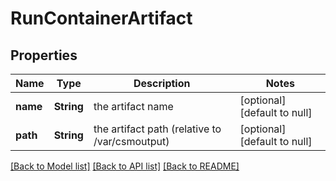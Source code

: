 # RunContainerArtifact
## Properties

| Name | Type | Description | Notes |
|------------ | ------------- | ------------- | -------------|
| **name** | **String** | the artifact name | [optional] [default to null] |
| **path** | **String** | the artifact path (relative to /var/csmoutput) | [optional] [default to null] |

[[Back to Model list]](../README.md#documentation-for-models) [[Back to API list]](../README.md#documentation-for-api-endpoints) [[Back to README]](../README.md)

